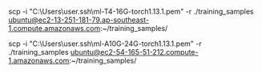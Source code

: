 scp -i "C:\Users\user\.ssh\ml-T4-16G-torch1.13.1.pem" -r ./training_samples ubuntu@ec2-13-251-181-79.ap-southeast-1.compute.amazonaws.com:~/training_samples/

scp -i "C:\Users\user\.ssh\ml-A10G-24G-torch1.13.1.pem" -r ./training_samples ubuntu@ec2-54-165-51-212.compute-1.amazonaws.com:~/training_samples/
